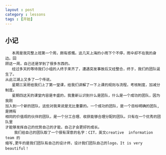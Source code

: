 ```yaml
---
layout : post
category : lessons
tags : [开始]
---
```


## 小记
       本周是我完整上班第一个周，颇有感慨。这几天上海的小雨下个不停，雨伞却不在我的身边。回     
    顾这一周，自己还是学到了很多东西的。    
       经过多天的等待我们小组的人终于来齐了，遭遇突发事故后又经整合，终于，我们的团队诞生了。
    从此江湖上又多了一个传说。
       星期三吴哥给我们上了第一堂课，给我们讲解了一下上课的规则与流程，考核制度，加减分制度。
       星期四这天的课堂内容是丰盛的，我重新认识到什么是团队，什么是一个成功的团队，因为我刚     
    加入到一个新的团队，这些对我来说是无比重要的。一个成功的团队，是一个目标明确的团队,是拥有      
    相同的价值观的伙伴的团队，是一个分工合理、收获能够合理分配的团队。只有在一个优秀的团队里       
    才能够发挥自己的优势自己的才能，自己才会更好的成长。    
        我们给自己的团队取了一个很有深意的名字：CIT，英文creative  information  team 的     
    缩写,更牛的是我们团队有自己的设计师，设计我们团队自己的logo，It is very beautiful！   
     


